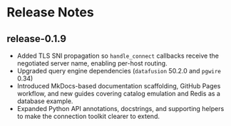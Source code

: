 # Release Notes

## release-0.1.9

- Added TLS SNI propagation so `handle_connect` callbacks receive the negotiated server name, enabling per-host routing.
- Upgraded query engine dependencies (`datafusion` 50.2.0 and `pgwire` 0.34) 
- Introduced MkDocs-based documentation scaffolding, GitHub Pages workflow, and new guides covering catalog emulation and Redis as a database example.
- Expanded Python API annotations, docstrings, and supporting helpers to make the connection toolkit clearer to extend.
